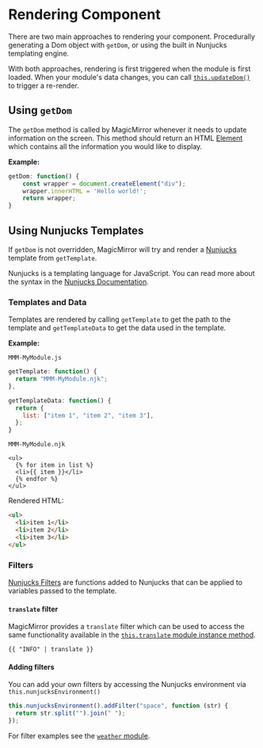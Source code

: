 # Rendering Component

There are two main approaches to rendering your component. Procedurally
generating a Dom object with `getDom`, or using the built in Nunjucks templating
engine.

With both approaches, rendering is first triggered when the module is first
loaded. When your module's data changes, you can call
[`this.updateDom()`](/module-development/core-module-file.md#thisupdatedomsspeed)
to trigger a re-render.

## Using `getDom`

The `getDom` method is called by MagicMirror whenever it needs to update
information on the screen. This method should return an HTML
[Element](https://developer.mozilla.org/en-US/docs/Web/API/Element) which
contains all the information you would like to display.

**Example:**

```js
getDom: function() {
	const wrapper = document.createElement("div");
	wrapper.innerHTML = 'Hello world!';
	return wrapper;
}
```

## Using Nunjucks Templates

If `getDom` is not overridden, MagicMirror will try and render a
[Nunjucks](https://mozilla.github.io/nunjucks/) template from `getTemplate`.

Nunjucks is a templating language for JavaScript. You can read more about the
syntax in the
[Nunjucks Documentation](https://mozilla.github.io/nunjucks/templating.html).

### Templates and Data

Templates are rendered by calling `getTemplate` to get the path to the template
and `getTemplateData` to get the data used in the template.

**Example:**

`MMM-MyModule.js`

```js
getTemplate: function() {
  return "MMM-MyModule.njk";
},

getTemplateData: function() {
  return {
    list: ["item 1", "item 2", "item 3"],
  };
}
```

`MMM-MyModule.njk`

```nunjucks
<ul>
  {% for item in list %}
  <li>{{ item }}</li>
  {% endfor %}
</ul>
```

Rendered HTML:

```html
<ul>
  <li>item 1</li>
  <li>item 2</li>
  <li>item 3</li>
</ul>
```

### Filters

[Nunjucks Filters](https://mozilla.github.io/nunjucks/templating.html#filters)
are functions added to Nunjucks that can be applied to variables passed to the
template.

#### `translate` filter

MagicMirror provides a `translate` filter which can be used to access the same
functionality available in the
[`this.translate` module instance method](/module-development/core-module-file.md#thistranslateidentifier).

```nunjucks
{{ "INFO" | translate }}
```

#### Adding filters

You can add your own filters by accessing the Nunjucks environment via
`this.nunjucksEnvironment()`

```js
this.nunjucksEnvironment().addFilter("space", function (str) {
  return str.split("").join(" ");
});
```

For filter examples see the
[`weather` module](https://github.com/MagicMirrorOrg/MagicMirror/blob/master/modules/default/weather/weather.js#L221).
